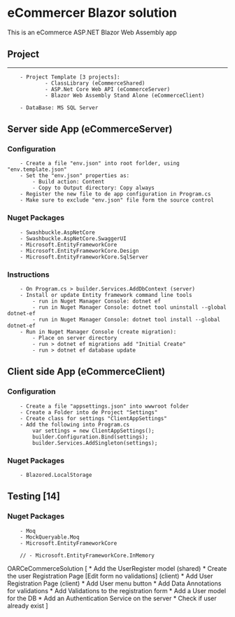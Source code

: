 # eCommercer Blazor solution

This is an eCommerce ASP.NET Blazor Web Assembly app

## Project
-----------------------------------------------------------------------------------------------------------------------------------------
```
	- Project Template [3 projects]: 
			- ClassLibrary (eCommerceShared)
			- ASP.Net Core Web API (eCommerceServer)
			- Blazor Web Assembly Stand Alone (eCommerceClient)
			
	- DataBase: MS SQL Server
```

## Server side App (eCommerceServer)

### Configuration
```
	- Create a file "env.json" into root forlder, using "env.template.json"
	- Set the "env.json" properties as:
		- Build action: Content 
		- Copy to Output directory: Copy always
	- Register the new file to de app configuration in Program.cs
	- Make sure to exclude "env.json" file form the source control
```
### Nuget Packages
```
	- Swashbuckle.AspNetCore
	- Swashbuckle.AspNetCore.SwaggerUI
	- Microsoft.EntityFrameworkCore
	- Microsoft.EntityFrameworkCore.Design
	- Microsoft.EntityFrameworkCore.SqlServer
```
### Instructions
```
	- On Program.cs > builder.Services.AddDbContext (server)
	- Install or update Entity framework command line tools
		- run in Nuget Manager Console: dotnet ef
		- run in Nuget Manager Console: dotnet tool uninstall --global dotnet-ef
		- run in Nuget Manager Console: dotnet tool install --global dotnet-ef
	- Run in Nuget Manager Console (create migration): 
		- Place on server directory
		- run > dotnet ef migrations add "Initial Create"
		- run > dotnet ef database update
```

## Client side App (eCommerceClient)

### Configuration
```
	- Create a file "appsettings.json" into wwwroot folder
	- Create a Folder into de Project "Settings"
	- Create class for settings "ClientAppSettings"
	- Add the following into Program.cs
		var settings = new ClientAppSettings();
		builder.Configuration.Bind(settings);
		builder.Services.AddSingleton(settings);
```
### Nuget Packages
```
	- Blazored.LocalStorage
```

## Testing [14]

### Nuget Packages
```
	- Moq
	- MockQueryable.Moq
	- Microsoft.EntityFrameworkCore

	// - Microsoft.EntityFrameworkCore.InMemory
```

OARCeCommerceSolution
[
	*	Add the UserRegister model (shared)
	*	Create the user Registration Page [Edit form no validations] (client)
	*	Add User Registration Page (client)
	*	Add User menu button
	*	Add Data Annotations for validations
	*	Add Validations to the registration form
	*	Add a User model for the DB
	*	Add an Authentication Service on the server
	*	Check if user already exist
]